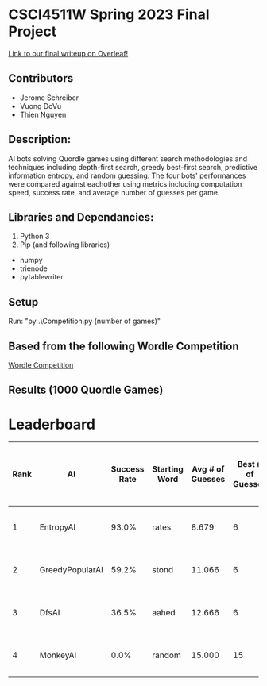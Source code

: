 # CSCI4511W Spring 2023 Final Project

[Link to our final writeup on Overleaf!](https://blogs.motiondevelopment.top/overleaf)

## Contributors

- Jerome Schreiber
- Vuong DoVu
- Thien Nguyen

## Description:

AI bots solving Quordle games using different search methodologies and techniques including depth-first search, greedy best-first search, predictive information entropy, and random guessing. The four bots' performances were compared against eachother using metrics including computation speed, success rate, and average number of guesses per game.

## Libraries and Dependancies:

1. Python 3
2. Pip (and following libraries)
  - numpy
  - trienode
  - pytablewriter

## Setup

Run: "py .\Competition.py (number of games)"

## Based from the following Wordle Competition

[Wordle Competition](https://github.com/Kinkelin/WordleCompetition)

## Results (1000 Quordle Games)

# Leaderboard
|Rank|      AI       |Success Rate|Starting Word|Avg # of Guesses|Best # of Guesses|         <-- Easiest Words          |Fewest Words Found| <-- Hardest Words (Caps not found) |Total Words Solved|Avg Words Solved|Time Per Round|   Author   |
|----|---------------|------------|-------------|----------------|-----------------|------------------------------------|------------------|------------------------------------|-------------------|-----------------|--------------|------------|
|1   |EntropyAI      |93.0%       |rates        |8.679           |6                |['adept', 'snide', 'mound', 'swamp']|3                 |['abbey', 'place', 'FIZZY', 'rival']|3930               |3.930            |0.774 seconds  |Jerome Schreiber|
|2   |GreedyPopularAI|59.2%       |stond        |11.066          |6                |['solid', 'lease', 'blond', 'humid']|1                 |['woody', 'HATER', 'SOWER', 'HORNY']|3437               |3.437            |0.051 seconds  |Thien Nguyen|
|3   |DfsAI          |36.5%       |aahed        |12.666          |6                |['cloud', 'bused', 'gruel', 'mucus']|0                 |['LAYER', 'TRUST', 'GEEKY', 'JAZZY']|2994               |2.994            |0.063 seconds  |Jerome Schreiber|
|4   |MonkeyAI       |0.0%        |random       |15.000          |15               |['', '', '', '']                    |0                 |['SIEVE', 'PESKY', 'WRUNG', 'JIFFY']|7                  |0.007            |0.004 seconds  |Example     |

